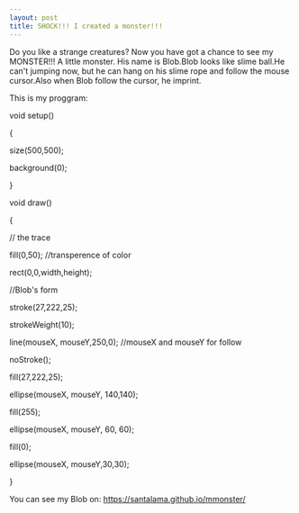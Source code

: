 ```yaml
---
layout: post
title: SHOCK!!! I created a monster!!!
---
```

Do you like a strange creatures?
Now you have got a chance to see my MONSTER!!! A little monster.
His name is Blob.Blob looks like slime ball.He can't jumping now, but he can hang on his slime rope and follow the mouse cursor.Also when Blob follow the cursor, he imprint.

This is my proggram:

void setup()

{

size(500,500);

background(0);

}

void draw()

{

// the trace

fill(0,50); //transperence of color

rect(0,0,width,height);

//Blob's form

stroke(27,222,25);

strokeWeight(10);

line(mouseX, mouseY,250,0); //mouseX and mouseY for follow

noStroke();

fill(27,222,25);

ellipse(mouseX, mouseY, 140,140);

fill(255);

ellipse(mouseX, mouseY, 60, 60);

fill(0);

ellipse(mouseX, mouseY,30,30);

}

You can see my Blob on:
https://santalama.github.io/mmonster/ 
